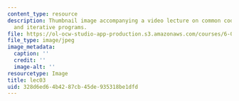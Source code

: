 ```yaml
---
content_type: resource
description: Thumbnail image accompanying a video lecture on common code patterns
  and iterative programs.
file: https://ol-ocw-studio-app-production.s3.amazonaws.com/courses/6-00-introduction-to-computer-science-and-programming-fall-2008/328d6ed64b4287cb45de935318be1dfd_lec03.jpg
file_type: image/jpeg
image_metadata:
  caption: ''
  credit: ''
  image-alt: ''
resourcetype: Image
title: lec03
uid: 328d6ed6-4b42-87cb-45de-935318be1dfd
---
```

